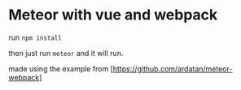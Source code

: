 # Meteor with vue and webpack

run `npm install`

then just run `meteor` and it will run.

made using the example from [https://github.com/ardatan/meteor-webpack]
